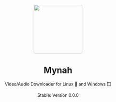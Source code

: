 <div align="center">

<img src="https://github.com/user-attachments/assets/b9cfd407-e3a5-4ff7-ab0e-c1cdd8d79871"  width=160 height=160  align="center">

# Mynah

Video/Audio Downloader for Linux 🐧 and Windows 🪟

Stable: Version 0.0.0
